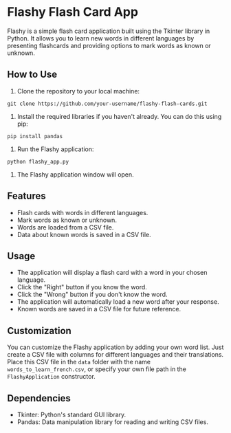 Flashy Flash Card App
=====================

Flashy is a simple flash card application built using the Tkinter library in Python. It allows you to learn new words in different languages by presenting flashcards and providing options to mark words as known or unknown.

How to Use
----------

1.  Clone the repository to your local machine:


`git clone https://github.com/your-username/flashy-flash-cards.git`

1.  Install the required libraries if you haven't already. You can do this using pip:


`pip install pandas`

1.  Run the Flashy application:


`python flashy_app.py`

1.  The Flashy application window will open.

Features
--------

-   Flash cards with words in different languages.
-   Mark words as known or unknown.
-   Words are loaded from a CSV file.
-   Data about known words is saved in a CSV file.

Usage
-----

-   The application will display a flash card with a word in your chosen language.
-   Click the "Right" button if you know the word.
-   Click the "Wrong" button if you don't know the word.
-   The application will automatically load a new word after your response.
-   Known words are saved in a CSV file for future reference.

Customization
-------------

You can customize the Flashy application by adding your own word list. Just create a CSV file with columns for different languages and their translations. Place this CSV file in the `data` folder with the name `words_to_learn_french.csv`, or specify your own file path in the `FlashyApplication` constructor.

Dependencies
------------

-   Tkinter: Python's standard GUI library.
-   Pandas: Data manipulation library for reading and writing CSV files.
